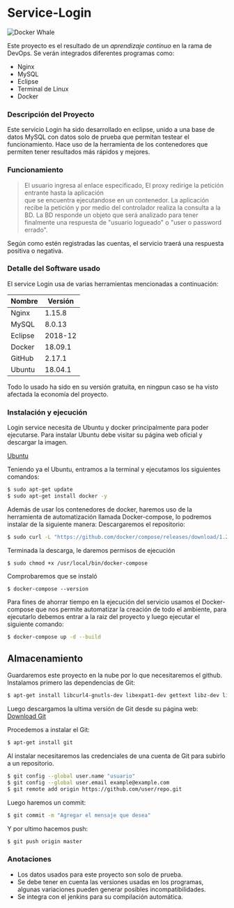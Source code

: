 # Service-Login

![Docker Whale](https://www.docker.com/sites/default/files/social/docker_facebook_share.png)

Este proyecto es el resultado de un *aprendizaje continuo* en la rama de DevOps.
Se verán integrados diferentes programas como:
  - Nginx
  - MySQL
  - Eclipse
  - Terminal de Linux
  - Docker

### Descripción del Proyecto
Este servicio Login ha sido desarrollado en eclipse, unido a una base de datos MySQL con datos solo de prueba que permitan testear el funcionamiento.
Hace uso de la herramienta de los contenedores que permiten tener resultados más rápidos y mejores.

### Funcionamiento

> El usuario ingresa al enlace especificado,
> El proxy redirige la petición entrante hasta la aplicación  
> que se encuentra ejecutandose en un contenedor.
> La aplicación recibe la petición y por medio del controlador
> realiza la consulta a la BD.
> La BD responde un objeto que será analizado para tener finalmente
> una respuesta de "usuario logueado" o "user o password errado".

Según como estén registradas las cuentas, el servicio traerá una respuesta positiva o negativa.

### Detalle del Software usado

El service Login usa de varias herramientas mencionadas a continuación:

| Nombre | Versión |
| ------ | ------ |
| Nginx | 1.15.8 |
| MySQL | 8.0.13 |
| Eclipse | 2018-12 |
| Docker | 18.09.1 |
| GitHub | 2.17.1 |
| Ubuntu | 18.04.1 |

Todo lo usado ha sido en su versión gratuita, en ningpun caso se ha visto afectada la economía del proyecto.

### Instalación y ejecución

Login service necesita de Ubuntu y docker principalmente para poder ejecutarse.
Para instalar Ubuntu debe visitar su página web oficial y descargar la imagen.

[Ubuntu](https://www.ubuntu.com/)

Teniendo ya el Ubuntu, entramos a la terminal y ejecutamos los siguientes comandos:

```sh
$ sudo apt-get update
$ sudo apt-get install docker -y
```
Además de usar los contenedores de docker, haremos uso de la herramienta de automatización llamada Docker-compose, lo podremos instalar de la siguiente manera:
Descargaremos el repositorio:
```sh
$ sudo curl -L "https://github.com/docker/compose/releases/download/1.23.1/docker-compose-$(uname -s)-$(uname -m)" -o /usr/local/bin/docker-compose
```
Terminada la descarga, le daremos permisos de ejecución
```
$ sudo chmod +x /usr/local/bin/docker-compose
```
Comprobaremos que se instaló
```
$ docker-compose --version
```

Para fines de ahorrar tiempo en la ejecución del servicio usamos el Docker-compose que nos permite automatizar la creación de todo el ambiente, para ejecutarlo debemos entrar a la raiz del proyecto y luego ejecutar el siguiente comando:

```sh
$ docker-compose up -d --build
```

## Almacenamiento
Guardaremos este proyecto en la nube por lo que necesitaremos el github.
Instalamos primero las dependencias de Git:
```sh
$ apt-get install libcurl4-gnutls-dev libexpat1-dev gettext libz-dev libssl-dev
```
Luego descargamos la ultima versión de Git desde su página web:
[Download Git](http://git-scm.com/download)

Procedemos a instalar el Git:
```sh
$ apt-get install git
```
Al instalar necesitaremos las credenciales de una cuenta de Git para subirlo a un repositorio.
```sh
$ git config --global user.name "usuario"
$ git config --global user.email example@example.com
$ git remote add origin https://github.com/user/repo.git
```
Luego haremos un commit:
```sh
$ git commit -m "Agregar el mensaje que desea"
```
Y por ultimo hacemos push:
```sh
$ git push origin master
```
### Anotaciones
* Los datos usados para este proyecto son solo de prueba.
* Se debe tener en cuenta las versiones usadas en los programas, algunas variaciones pueden generar posibles incompatibilidades.
* Se integra con el jenkins para su compilación automática.
